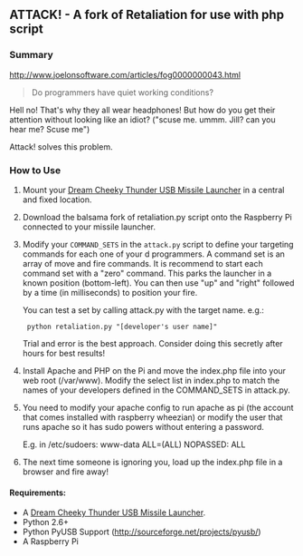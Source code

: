 ## ATTACK! - A fork of Retaliation for use with php script


### Summary
http://www.joelonsoftware.com/articles/fog0000000043.html

> Do programmers have quiet working conditions?

Hell no! That's why they all wear headphones! But how do you get their attention
without looking like an idiot? ("scuse me. ummm. Jill? can you hear me? Scuse
me")

Attack! solves this problem.

### How to Use

  1.  Mount your <a href="http://www.dreamcheeky.com/thunder-missile-launcher">Dream Cheeky Thunder USB Missile Launcher</a> 
      in a central and fixed location.

  2.  Download the balsama fork of retaliation.py script onto the Raspberry Pi
      connected to your missile launcher.

  3.  Modify your `COMMAND_SETS` in the `attack.py` script to define your 
      targeting commands for each one of your d programmers. A command set is 
      an array of move and fire commands. It is recommend to start each 
      command set with a "zero" command.  This parks the launcher in a known
      position (bottom-left).  You can then use "up" and "right" followed by a 
      time (in milliseconds) to position your fire.
 
      You can test a set by calling attack.py with the target name. e.g.:  

           python retaliation.py "[developer's user name]"

      Trial and error is the best approach. Consider doing this secretly after hours for
      best results!

  4.  Install Apache and PHP on the Pi and move the index.php file into your
      web root (/var/www). Modify the select list in index.php to match the 
      names of your developers defined in the COMMAND_SETS in attack.py.
  
  5.  You need to modify your apache config to run apache as pi (the account
      that comes installed with raspberry wheezian) or modify the user that 
      runs apache so it has sudo powers without entering a password.

      E.g. in /etc/sudoers: www-data ALL=(ALL) NOPASSED: ALL

  6.  The next time someone is ignoring you, load up the index.php file in a 
      browser and fire away!

####  Requirements:

  * A <a href="http://www.dreamcheeky.com/thunder-missile-launcher">Dream Cheeky Thunder USB Missile Launcher</a>. 
  * Python 2.6+
  * Python PyUSB Support (http://sourceforge.net/projects/pyusb/)  
  * A Raspberry Pi 
